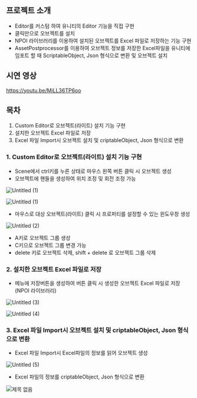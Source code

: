 ## 프로젝트 소개

- Editor를 커스텀 하여 유니티의 Editor 기능을 직접 구현
- 클릭만으로 오브젝트를 설치
- NPOI 라이브러리를 이용하여 설치된 오브젝트를 Excel 파일로 저장하는 기능 구현
- AssetPostprocessor를 이용하여 오브젝트 정보를 저장한 Excel파일을 유니티에 임포트 할 때 ScriptableObject, Json 형식으로 변환 및 오브젝트 설치

## 시연 영상

https://youtu.be/MiLL36TP6oo

## 목차

1. Custom Editor로 오브젝트(라이트) 설치 기능 구현
2. 설치한 오브젝트  Excel 파일로 저장
3. Excel 파일 Import시 오브젝트 설치 및 criptableObject, Json 형식으로 변환

### 1. Custom Editor로 오브젝트(라이트) 설치 기능 구현

- Scene에서 ctrl키를 누른 상태로 마우스 왼쪽 버튼 클릭 시 오브젝트 생성
- 오브젝트에 핸들을 생성하여 위치 조정 및 회전 조정 가능

![Untitled (1)](https://github.com/kdm6859/AssetPostProcessor/assets/64892955/7bc985b0-b14c-4dd3-adbb-055cbf70e419)

![Untitled (1)](https://github.com/kdm6859/AssetPostProcessor/assets/64892955/4e367b8d-e124-45bd-b759-e2b9798fe438)


- 마우스로 대상 오브젝트(라이트) 클릭 시 프로퍼티를 설정할 수 있는 윈도우창 생성

![Untitled (2)](https://github.com/kdm6859/AssetPostProcessor/assets/64892955/4e3abef6-a417-4fe6-83ca-18a5f90f2910)

- A키로 오브젝트 그룹 생성
- C키으로 오브젝트 그룹 변경 가능
- delete 키로 오브젝트 삭제, shift + delete 로 오브젝트 그룹 삭제

### 2. 설치한 오브젝트  Excel 파일로 저장

- 메뉴에 저장버튼을 생성하여 버튼 클릭 시 생성한 오브젝트 Excel 파일로 저장(NPOI 라이브러리)

![Untitled (3)](https://github.com/kdm6859/AssetPostProcessor/assets/64892955/6a5c2c29-1c3f-4d2d-9d39-2408cc220f88)

![Untitled (4)](https://github.com/kdm6859/AssetPostProcessor/assets/64892955/d80d1498-dcab-49dc-83f1-0fc3b9685fe3)

### 3. Excel 파일 Import시 오브젝트 설치 및 criptableObject, Json 형식으로 변환

- Excel 파일 Import시 Excel파일의 정보를 읽어 오브젝트 생성

![Untitled (5)](https://github.com/kdm6859/AssetPostProcessor/assets/64892955/7e32867f-7e45-45b0-968c-393e2580faed)

- Excel 파일의 정보를 criptableObject, Json 형식으로 변환

![제목 없음](https://github.com/kdm6859/AssetPostProcessor/assets/64892955/3bbe2bd0-c040-480f-bdc3-1a6cc88a4422)

